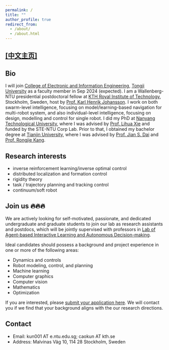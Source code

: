 ```yaml
---
permalink: /
title: ""
author_profile: true
redirect_from: 
  - /about/
  - /about.html
---
```

## [[中文主页]](/about_zh)

## Bio
I will join [College of Electronic and Information Engineering](https://see-en.tongji.edu.cn/), [Tongji University](https://www.tongji.edu.cn) as a faculty member in Sep 2024 (expected). I am a Wallenberg-NTU presidential postdoctoral fellow at [KTH Royal Institute of Technology](https://www.kth.se/), Stockholm, Sweden, host by [Prof. Karl Henrik Johansson](https://people.kth.se/~kallej/index.html). 
I work on both swarm-level intelligence, focusing on model/learning-based navigation for multi-robot system, and also individual-level intelligence, focusing on design, modelling and control for single robot.
I did my PhD at [Nanyang Technological University](https://www.ntu.edu.sg/), where I was advised by [Prof. Lihua Xie](https://personal.ntu.edu.sg/elhxie/) and funded by the STE-NTU Corp Lab.
Prior to that, I obtained my bachelor degree at [Tianjin University](https://www.tju.edu.cn/), where I was advised by [Prof. Jian S. Dai](https://nms.kcl.ac.uk/jian.dai/) and [Prof. Rongjie Kang](https://faculty.tju.edu.cn/RongjieKang/en/index.htm).


## Research interests
* inverse reinforcement learning/inverse optimal control
* distributed localization and formation control
* rigidity theory
* task / trajectory planning and tracking control
* continuum/soft robot


## Join us 🔥🔥🔥
We are actively looking for self-motivated, passionate, and dedicated undergraduate and graduate students to join our lab as research assistants and postdocs, which will be jointly supervised with professors in [Lab of Agent-based Interactive Learning and Autonomous Decision-making](https://ai-lab.tongji.edu.cn/25079/list.htm). 

Ideal candidates should possess a background and project experience in one or more of the following areas:
* Dynamics and controls
* Robot modeling, control, and planning
* Machine learning
* Computer graphics
* Computer vision
* Mathematics
* Optimization

If you are interested, please [submit your application here](https://wj.qq.com/s2/14930986/fa6c/). We will contact you if we find that your background aligns with the our research directions.

## Contact
* Email: kun001 AT e.ntu.edu.sg; caokun AT kth.se
* Address: Malvinas Väg 10, 114 28 Stockholm, Sweden

<script type='text/javascript' id='clustrmaps' src='//cdn.clustrmaps.com/map_v2.js?cl=ffffff&w=300&t=tt&d=LLaYO4kpRR1Hv634a2N8GlvF7Sxo042TE3ngluj6B70&co=2d78ad&cmo=3acc3a&cmn=ff5353&ct=ffffff'></script>